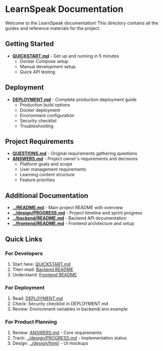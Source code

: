 # LearnSpeak Documentation

Welcome to the LearnSpeak documentation! This directory contains all the guides and reference materials for the project.

## Getting Started

- **[QUICKSTART.md](QUICKSTART.md)** - Get up and running in 5 minutes
  - Docker Compose setup
  - Manual development setup
  - Quick API testing

## Deployment

- **[DEPLOYMENT.md](DEPLOYMENT.md)** - Complete production deployment guide
  - Production build options
  - Docker deployment
  - Environment configuration
  - Security checklist
  - Troubleshooting

## Project Requirements

- **[QUESTIONS.md](QUESTIONS.md)** - Original requirements gathering questions
- **[ANSWERS.md](ANSWERS.md)** - Project owner's requirements and decisions
  - Platform goals and scope
  - User management requirements
  - Learning content structure
  - Feature priorities

## Additional Documentation

- **[../README.md](../README.md)** - Main project README with overview
- **[../design/PROGRESS.md](../design/PROGRESS.md)** - Project timeline and sprint progress
- **[../backend/README.md](../backend/README.md)** - Backend API documentation
- **[../frontend/README.md](../frontend/README.md)** - Frontend architecture and setup

## Quick Links

### For Developers
1. Start here: [QUICKSTART.md](QUICKSTART.md)
2. Then read: [Backend README](../backend/README.md)
3. Understand: [Frontend README](../frontend/README.md)

### For Deployment
1. Read: [DEPLOYMENT.md](DEPLOYMENT.md)
2. Check: Security checklist in DEPLOYMENT.md
3. Review: Environment variables in backend/.env.example

### For Product Planning
1. Review: [ANSWERS.md](ANSWERS.md) - Core requirements
2. Track: [../design/PROGRESS.md](../design/PROGRESS.md) - Implementation status
3. Design: [../design/html/](../design/html/) - UI mockups
